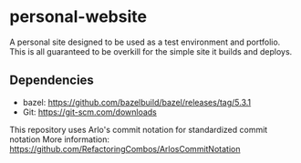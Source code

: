 # personal-website

A personal site designed to be used as a test environment and portfolio. This is all guaranteed to be overkill for the simple site it builds and deploys.

## Dependencies

- bazel: <https://github.com/bazelbuild/bazel/releases/tag/5.3.1>
- Git: <https://git-scm.com/downloads>

This repository uses Arlo's commit notation for standardized commit notation
More information: <https://github.com/RefactoringCombos/ArlosCommitNotation>
